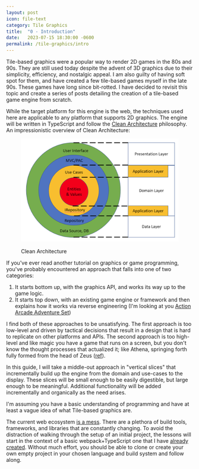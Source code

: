 ```yaml
---
layout: post
icon: file-text
category: Tile Graphics
title:  "0 - Introduction"
date:   2023-07-15 18:30:00 -0600
permalink: /tile-graphics/intro
---
```


Tile-based graphics were a popular way to render 2D games in the 80s and 90s.
They are still used today despite the advent of 3D graphics due to their simplicity, efficiency,
and nostalgic appeal. I am also guilty of having soft spot for them, and have
created a few tile-based games myself in the late 90s. These games have long since bit-rotted.
I have decided to revisit this topic and create a series of posts detailing the creation of a
tile-based game engine from scratch.

While the target platform for this engine is the web, the techniques used here are applicable
to any platform that supports 2D graphics. The engine will be written in TypeScript and follow
the [Clean Architecture](https://crosp.net/blog/software-architecture/clean-architecture-part-1-databse-vs-domain/)
philosophy. An impressionistic overview of Clean Architecture:

<figure markdown="1">

![Clean Architecture](/media-library/software-systems-engineering/clean-architecture.png)

<figcaption >Clean Architecture</figcaption>
</figure>

If you've ever read another tutorial on graphics or game programming, you've probably
encountered an approach that falls into one of two categories:

1. It starts bottom up, with the graphics API, and works its way up to the game logic.
2. It starts top down, with an existing game engine or framework and then explains how
it works via reverse engineering (I'm looking at you
[Action Arcade Adventure Set](https://archive.org/details/action-arcade-adventure-set))

I find both of these approaches to be unsatisfying. The first approach is too
low-level and driven by tactical decisions that result in a design that is
hard to replicate on other platforms and APIs. The second approach is too high-level
and like magic you have a game that runs on a screen, but you don't know the thought
processes that actualized it; like Athena, springing forth fully formed from the
head of Zeus ([ref](https://www.pinterest.com/pin/484770347364029322/)).

In this guide, I will take a middle-out approach in "vertical slices" that
incrementally build up the engine from the domain and use-cases to the display.
These slices will be small enough to be easily digestible, but large enough
to be meaningful. Additional functionality will be added incrementally
and organically as the need arises.

I'm assuming you have a basic understanding of programming and have at least
a vague idea of what Tile-based graphics are.

The current web ecosystem
[is a mess](https://infrequently.org/2023/02/the-market-for-lemons/).
There are a plethora of build tools, frameworks, and libraries that are
constantly changing. To avoid the distraction of walking through the setup
of an initial project, the lessons will start in the context of a basic
webpack+TypeScript one that I have [already created](https://github.com/mlhaufe/tile-engine/tree/v0.0.0).
Without much effort, you should be able to clone or create your own empty
project in your chosen language and build system and follow along.
